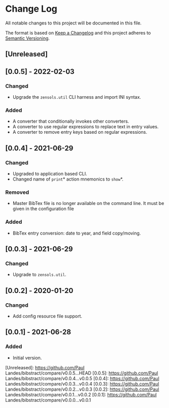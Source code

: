 # Change Log
All notable changes to this project will be documented in this file.

The format is based on [Keep a Changelog](http://keepachangelog.com/)
and this project adheres to [Semantic Versioning](http://semver.org/).


## [Unreleased]


## [0.0.5] - 2022-02-03
### Changed
- Upgrade the `zensols.util` CLI harness and import INI syntax.

### Added
- A converter that conditionally invokes other converters.
- A converter to use regular expressions to replace text in entry values.
- A converter to remove entry keys based on regular expressions.


## [0.0.4] - 2021-06-29
### Changed
- Upgraded to application based CLI.
- Changed name of `print`* action mnemonics to `show`*.

### Removed
- Master BibTex file is no longer available on the command line.  It must be
  given in the configuration file

### Added
- BibTex entry conversion: date to year, and field copy/moving.


## [0.0.3] - 2021-06-29
### Changed
- Upgrade to `zensols.util`.


## [0.0.2] - 2020-01-20
### Changed
- Add config resource file support.


## [0.0.1] - 2021-06-28
### Added
- Initial version.


<!-- links -->
[Unreleased]: https://github.com/Paul Landes/bibstract/compare/v0.0.5...HEAD
[0.0.5]: https://github.com/Paul Landes/bibstract/compare/v0.0.4...v0.0.5
[0.0.4]: https://github.com/Paul Landes/bibstract/compare/v0.0.3...v0.0.4
[0.0.3]: https://github.com/Paul Landes/bibstract/compare/v0.0.2...v0.0.3
[0.0.2]: https://github.com/Paul Landes/bibstract/compare/v0.0.1...v0.0.2
[0.0.1]: https://github.com/Paul Landes/bibstract/compare/v0.0.0...v0.0.1
